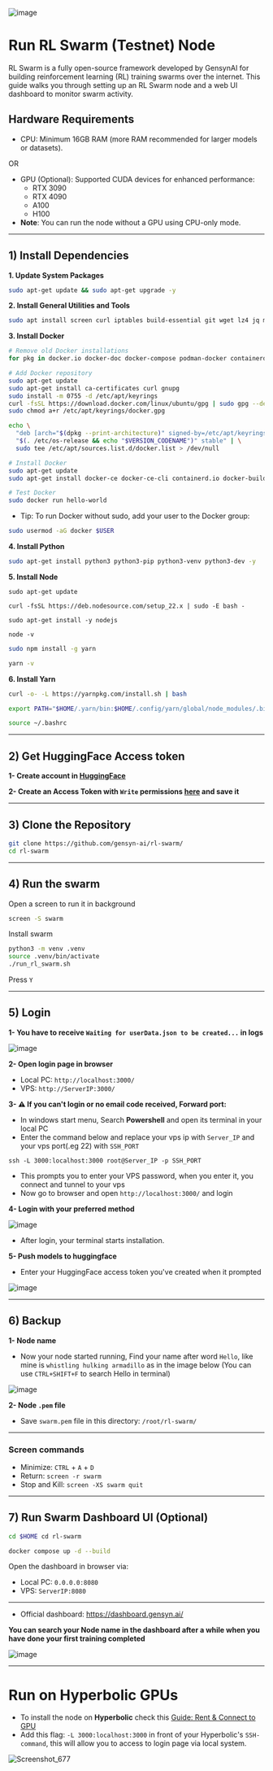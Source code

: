 ![image](https://github.com/user-attachments/assets/8ad5a694-e287-4d45-ba57-203f58a19714)

# Run RL Swarm (Testnet) Node
RL Swarm is a fully open-source framework developed by GensynAI for building reinforcement learning (RL) training swarms over the internet. This guide walks you through setting up an RL Swarm node and a web UI dashboard to monitor swarm activity.

## Hardware Requirements
- CPU: Minimum 16GB RAM (more RAM recommended for larger models or datasets).

OR

- GPU (Optional): Supported CUDA devices for enhanced performance:
    - RTX 3090
    - RTX 4090
    - A100
    - H100
-  **Note**: You can run the node without a GPU using CPU-only mode.

---

## 1) Install Dependencies
**1. Update System Packages**
```bash
sudo apt-get update && sudo apt-get upgrade -y
```
**2. Install General Utilities and Tools**
```bash
sudo apt install screen curl iptables build-essential git wget lz4 jq make gcc nano automake autoconf tmux htop nvme-cli libgbm1 pkg-config libssl-dev libleveldb-dev tar clang bsdmainutils ncdu unzip libleveldb-dev  -y
```

**3. Install Docker**
```bash
# Remove old Docker installations
for pkg in docker.io docker-doc docker-compose podman-docker containerd runc; do sudo apt-get remove $pkg; done

# Add Docker repository
sudo apt-get update
sudo apt-get install ca-certificates curl gnupg
sudo install -m 0755 -d /etc/apt/keyrings
curl -fsSL https://download.docker.com/linux/ubuntu/gpg | sudo gpg --dearmor -o /etc/apt/keyrings/docker.gpg
sudo chmod a+r /etc/apt/keyrings/docker.gpg

echo \
  "deb [arch="$(dpkg --print-architecture)" signed-by=/etc/apt/keyrings/docker.gpg] https://download.docker.com/linux/ubuntu \
  "$(. /etc/os-release && echo "$VERSION_CODENAME")" stable" | \
  sudo tee /etc/apt/sources.list.d/docker.list > /dev/null

# Install Docker
sudo apt-get update
sudo apt-get install docker-ce docker-ce-cli containerd.io docker-buildx-plugin docker-compose-plugin

# Test Docker
sudo docker run hello-world
```
* Tip: To run Docker without sudo, add your user to the Docker group:
```bash
sudo usermod -aG docker $USER
```

**4. Install Python**
```bash
sudo apt-get install python3 python3-pip python3-venv python3-dev -y
```

**5. Install Node**
```
sudo apt-get update
```
```
curl -fsSL https://deb.nodesource.com/setup_22.x | sudo -E bash -
```
```
sudo apt-get install -y nodejs
```
```
node -v
```
```bash
sudo npm install -g yarn
```
```bash
yarn -v
```

**6. Install Yarn**
```bash
curl -o- -L https://yarnpkg.com/install.sh | bash
```
```bash
export PATH="$HOME/.yarn/bin:$HOME/.config/yarn/global/node_modules/.bin:$PATH"
```
```bash
source ~/.bashrc
```

---

## 2) Get HuggingFace Access token
**1- Create account in [HuggingFace](https://huggingface.co/)**

**2- Create an Access Token with `Write` permissions [here](https://huggingface.co/settings/tokens) and save it**

---

## 3) Clone the Repository
```bash
git clone https://github.com/gensyn-ai/rl-swarm/
cd rl-swarm
```

---

## 4) Run the swarm
Open a screen to run it in background
```bash
screen -S swarm
```
Install swarm
```bash
python3 -m venv .venv
source .venv/bin/activate
./run_rl_swarm.sh
```
Press `Y`

---

## 5) Login
**1- You have to receive `Waiting for userData.json to be created...` in logs**

![image](https://github.com/user-attachments/assets/140f7d32-844f-4cf0-aac4-a91e9a14c1aa)

**2- Open login page in browser**
* Local PC: `http://localhost:3000/`
* VPS: `http://ServerIP:3000/`

**3- ⚠️ If you can't login or no email code received, Forward port:**
* In windows start menu, Search **Powershell** and open its terminal in your local PC
* Enter the command below and replace your vps ip with `Server_IP` and your vps port(.eg 22) with `SSH_PORT`
```
ssh -L 3000:localhost:3000 root@Server_IP -p SSH_PORT
```
* This prompts you to enter your VPS password, when you enter it, you connect and tunnel to your vps
* Now go to browser and open `http://localhost:3000/` and login

**4- Login with your preferred method**

![image](https://github.com/user-attachments/assets/f33ea530-b15f-4af7-a317-93acd8618a9f)

* After login, your terminal starts installation.

**5- Push models to huggingface**
* Enter your HuggingFace access token you've created when it prompted

![image](https://github.com/user-attachments/assets/11c3a798-49c2-4a87-9e0b-359f3378c9e2)

---

## 6) Backup
**1- Node name**
* Now your node started running, Find your name after word `Hello`, like mine is `whistling hulking armadillo` as in the image below (You can use `CTRL+SHIFT+F` to search Hello in terminal)

![image](https://github.com/user-attachments/assets/a1abdb1a-aa11-407f-8e5b-abe7d0a6b0f3)

**2- Node `.pem` file**
* Save `swarm.pem` file in this directory: `/root/rl-swarm/`

---

### Screen commands
* Minimize: `CTRL` + `A` + `D`
* Return: `screen -r swarm`
* Stop and Kill: `screen -XS swarm quit`

---

## 7) Run Swarm Dashboard UI (Optional)
```bash
cd $HOME cd rl-swarm
```
```bash
docker compose up -d --build
```
Open the dashboard in browser via:
* Local PC: `0.0.0.0:8080`
* VPS: `ServerIP:8080`

---

* Official dashboard: https://dashboard.gensyn.ai/

**You can search your Node name in the dashboard after a while when you have done your first training completed**

![image](https://github.com/user-attachments/assets/cd8e8cd3-f057-450a-b1a2-a90ca10aa3a6)

---
# Run on Hyperbolic GPUs
* To install the node on **Hyperbolic** check this [Guide: Rent & Connect to GPU](https://github.com/0xmoei/Hyperbolic-GPU)
* Add this flag: `-L 3000:localhost:3000` in front of your Hyperbolic's `SSH-command`, this will allow you to access to login page via local system.

![Screenshot_677](https://github.com/user-attachments/assets/ea4fc4c1-0993-4fa5-b573-33f256bc639b)
